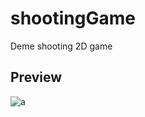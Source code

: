 # shootingGame
Deme shooting 2D game

##  Preview
![a](https://github.com/user-attachments/assets/c28c1265-d602-4fc8-828a-d1675702f7b6)
